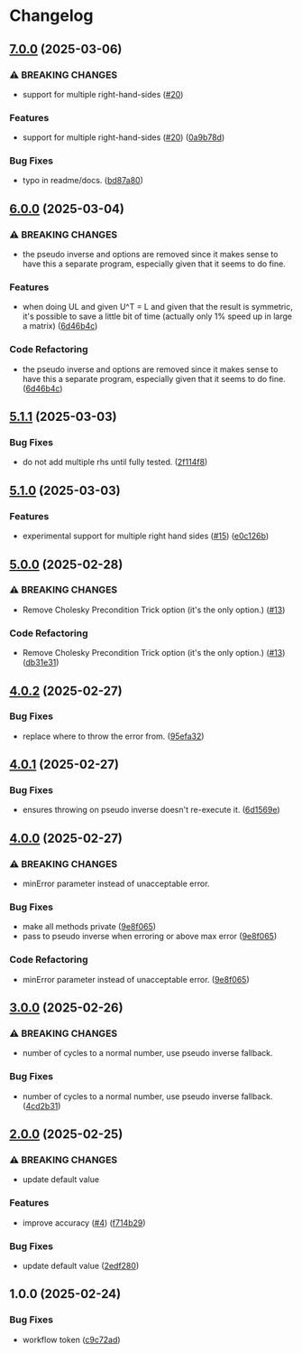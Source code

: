 # Changelog

## [7.0.0](https://github.com/newresu/fit-tnt/compare/v6.0.0...v7.0.0) (2025-03-06)


### ⚠ BREAKING CHANGES

* support for multiple right-hand-sides ([#20](https://github.com/newresu/fit-tnt/issues/20))

### Features

* support for multiple right-hand-sides ([#20](https://github.com/newresu/fit-tnt/issues/20)) ([0a9b78d](https://github.com/newresu/fit-tnt/commit/0a9b78d0b7a65401421e83251073273689fb1e35))


### Bug Fixes

* typo in readme/docs. ([bd87a80](https://github.com/newresu/fit-tnt/commit/bd87a8034471d288a8d163179cfd538057906cc5))

## [6.0.0](https://github.com/newresu/fit-tnt/compare/v5.1.1...v6.0.0) (2025-03-04)


### ⚠ BREAKING CHANGES

* the pseudo inverse and options are removed since it makes sense to have this a separate program, especially given that it seems to do fine.

### Features

* when doing UL and given U^T = L and given that the result is symmetric, it's possible to save a little bit of time (actually only 1% speed up in large a matrix) ([6d46b4c](https://github.com/newresu/fit-tnt/commit/6d46b4c3aed2c50584ced8960b245be390992888))


### Code Refactoring

* the pseudo inverse and options are removed since it makes sense to have this a separate program, especially given that it seems to do fine. ([6d46b4c](https://github.com/newresu/fit-tnt/commit/6d46b4c3aed2c50584ced8960b245be390992888))

## [5.1.1](https://github.com/newresu/fit-tnt/compare/v5.1.0...v5.1.1) (2025-03-03)


### Bug Fixes

* do not add multiple rhs until fully tested. ([2f114f8](https://github.com/newresu/fit-tnt/commit/2f114f820b514364c3e1f6d1efc330fb907d4666))

## [5.1.0](https://github.com/newresu/fit-tnt/compare/v5.0.0...v5.1.0) (2025-03-03)


### Features

* experimental support for multiple right hand sides ([#15](https://github.com/newresu/fit-tnt/issues/15)) ([e0c126b](https://github.com/newresu/fit-tnt/commit/e0c126be0c5f474e47a39946e9ef87daae5c4862))

## [5.0.0](https://github.com/newresu/fit-tnt/compare/v4.0.2...v5.0.0) (2025-02-28)


### ⚠ BREAKING CHANGES

* Remove Cholesky Precondition Trick option (it's the only option.)  ([#13](https://github.com/newresu/fit-tnt/issues/13))

### Code Refactoring

* Remove Cholesky Precondition Trick option (it's the only option.)  ([#13](https://github.com/newresu/fit-tnt/issues/13)) ([db31e31](https://github.com/newresu/fit-tnt/commit/db31e315cd7f4e0b0a44558004e8f355a59517a4))

## [4.0.2](https://github.com/newresu/fit-tnt/compare/v4.0.1...v4.0.2) (2025-02-27)


### Bug Fixes

* replace where to throw the error from. ([95efa32](https://github.com/newresu/fit-tnt/commit/95efa328a8febc4e42384a65e091d36d972a7bc2))

## [4.0.1](https://github.com/newresu/fit-tnt/compare/v4.0.0...v4.0.1) (2025-02-27)


### Bug Fixes

* ensures throwing on pseudo inverse doesn't re-execute it. ([6d1569e](https://github.com/newresu/fit-tnt/commit/6d1569ec3fdf5f1433c0f24f06fe2b5a743d97a3))

## [4.0.0](https://github.com/newresu/fit-tnt/compare/v3.0.0...v4.0.0) (2025-02-27)


### ⚠ BREAKING CHANGES

* minError parameter instead of unacceptable error.

### Bug Fixes

* make all methods private ([9e8f065](https://github.com/newresu/fit-tnt/commit/9e8f06574755800880cc1d60f701403bd44ade91))
* pass to pseudo inverse when erroring or above max error ([9e8f065](https://github.com/newresu/fit-tnt/commit/9e8f06574755800880cc1d60f701403bd44ade91))


### Code Refactoring

* minError parameter instead of unacceptable error. ([9e8f065](https://github.com/newresu/fit-tnt/commit/9e8f06574755800880cc1d60f701403bd44ade91))

## [3.0.0](https://github.com/newresu/fit-tnt/compare/v2.0.0...v3.0.0) (2025-02-26)


### ⚠ BREAKING CHANGES

* number of cycles to a normal number, use pseudo inverse fallback.

### Bug Fixes

* number of cycles to a normal number, use pseudo inverse fallback. ([4cd2b31](https://github.com/newresu/fit-tnt/commit/4cd2b3135e9abf01f462a446237b0955a1a4d029))

## [2.0.0](https://github.com/newresu/fit-tnt/compare/v1.0.0...v2.0.0) (2025-02-25)


### ⚠ BREAKING CHANGES

* update default value

### Features

* improve accuracy  ([#4](https://github.com/newresu/fit-tnt/issues/4)) ([f714b29](https://github.com/newresu/fit-tnt/commit/f714b29502cef944560d407020bbd12c0422d1d6))


### Bug Fixes

* update default value ([2edf280](https://github.com/newresu/fit-tnt/commit/2edf2806954147e22e73c73d12c20414cfad6e1b))

## 1.0.0 (2025-02-24)


### Bug Fixes

* workflow token ([c9c72ad](https://github.com/newresu/fit-tnt/commit/c9c72ad95e03ba3a10c5719c9ad6d102817144e7))
